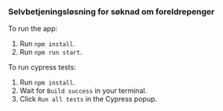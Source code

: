 ### Selvbetjeningsløsning for søknad om foreldrepenger

To run the app:
1. Run `npm install`.
2. Run `npm run start`.

To run cypress tests:
1. Run `npm install`.
2. Wait for `Build success` in your terminal.
3. Click `Run all tests` in the Cypress popup.

